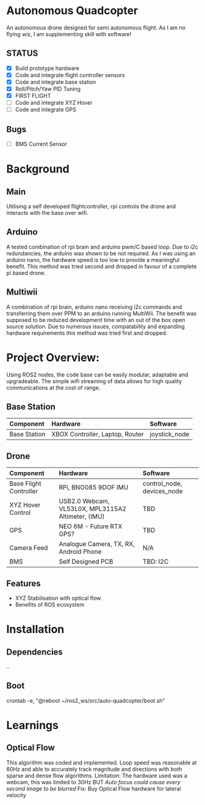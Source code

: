 # Autonomous Quadcopter
  An autonomous drone designed for semi autonomous flight. As I am no flying wiz, I am supplementing skill with software! 
## STATUS
- [x] Build prototype hardware
- [x] Code and integrate flight controller sensors
- [x] Code and integrate base station
- [x] Roll/Pitch/Yaw PID Tuning
- [x] FIRST FLIGHT
- [ ] Code and integrate XYZ Hover
- [ ] Code and integrate GPS

## Bugs
- [ ] BMS Current Sensor 


# Background
## Main
  Utilising a self developed flightcontroller, rpi controls the drone and interacts with the base over wifi.
  
## Arduino
  A tested combination of rpi brain and arduino pwm/C based loop. Due to i2c redundancies, the arduino was shown to be not required. As I was using an arduino nano, the hardware speed is too low to provide a meaningful benefit. This method was tried second and dropped in favour of a complete pi based drone.
  
## Multiwii
  A combination of rpi brain, arduino nano receiving i2c commands and transferring them over PPM to an arduino running MultiWii. The benefit was supposed to be reduced development time with an out of the box open source solution. Due to numerous issues, compatability and expanding hardware requirements this method was tried first and dropped.

# Project Overview:
Using ROS2 nodes, the code base can be easily modular, adaptable and upgradeable. The simple wifi streaming of data allows for high quality communications at the cost of range.

## Base Station
| Component | Hardware | Software |
| :-------- | :------- | :------- |
| Base Station | XBOX Controller, Laptop, Router | joystick_node |

## Drone
| Component | Hardware | Software |
| :-------- | :------- | :------- |
| Base Flight Controller | RPi, BNO085 9DOF IMU | control_node, devices_node |
| XYZ Hover Control | USB2.0 Webcam, VL53L0X, MPL3115A2 Altimeter, (IMU) | TBD |
| GPS | NEO 6M - Future RTX GPS? | TBD |
| Camera Feed | Analogue Camera, TX, RX, Android Phone | N/A |
| BMS | Self Designed PCB | TBD: I2C |

## Features
- XYZ Stabilisation with optical flow
- Benefits of ROS ecosystem



# Installation
## Dependencies
..

## Boot
crontab -e, "@reboot ~/ros2_ws/src/auto-quadcopter/boot.sh"

# Learnings
## Optical Flow
This algorithm was coded and implemented. Loop speed was reasonable at 60Hz and able to accurately track magnitude and directions with both sparse and dense flow algorithms. 
Limitation: The hardware used was a webcam, this was limited to 30Hz BUT *Auto focus could cause every second image to be blurred*
Fix: Buy Optical Flow hardware for lateral velocity


